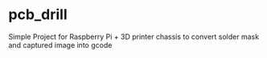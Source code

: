 pcb_drill
=========

Simple Project for Raspberry Pi + 3D printer chassis to convert solder mask and captured image into gcode
